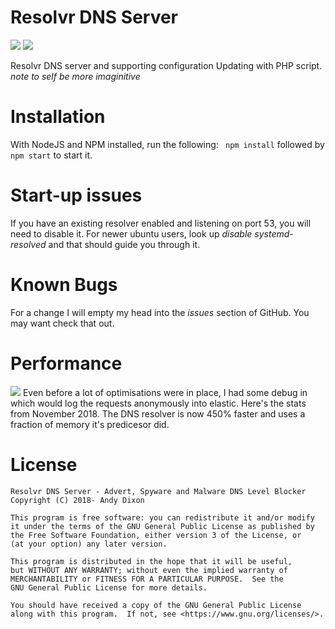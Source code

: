 # Resolvr DNS Server
![](https://scrutinizer-ci.com/g/andydixon/resolvr-server/badges/quality-score.png?b=master) ![](https://scrutinizer-ci.com/g/andydixon/resolvr-server/badges/build.png?b=master)

Resolvr DNS server and supporting configuration Updating with PHP script. _note to self be more imaginitive_

# Installation #

With NodeJS and NPM installed, run the following:
``` npm install``` followed by ``` npm start ``` to start it.

# Start-up issues #

If you have an existing resolver enabled and listening on port 53, you will need to disable it. For newer ubuntu users, look up *disable systemd-resolved* and that should guide you through it. 


# Known Bugs #

For a change I will empty my head into the *issues* section of GitHub. You may want check that out.

# Performance #

![](https://resolvr.cc/2018stats.jpg)
Even before a lot of optimisations were in place, I had some debug in which would log the requests anonymously into elastic. Here's the stats from November 2018. The DNS resolver is now 450% faster and uses a fraction of memory it's predicesor did.


# License #

    Resolvr DNS Server - Advert, Spyware and Malware DNS Level Blocker
    Copyright (C) 2018- Andy Dixon

    This program is free software: you can redistribute it and/or modify
    it under the terms of the GNU General Public License as published by
    the Free Software Foundation, either version 3 of the License, or
    (at your option) any later version.

    This program is distributed in the hope that it will be useful,
    but WITHOUT ANY WARRANTY; without even the implied warranty of
    MERCHANTABILITY or FITNESS FOR A PARTICULAR PURPOSE.  See the
    GNU General Public License for more details.

    You should have received a copy of the GNU General Public License
    along with this program.  If not, see <https://www.gnu.org/licenses/>.
